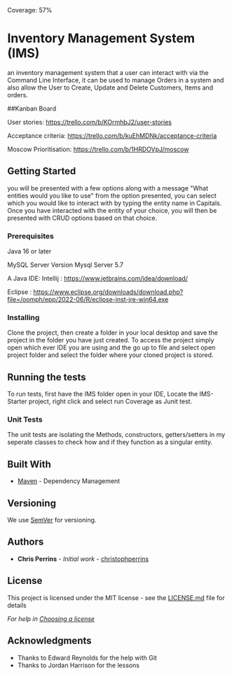 Coverage: 57%
# Inventory Management System (IMS)

an inventory management system that a user can interact with via the Command Line Interface, it can be used to manage Orders in a system and also allow the User to Create, Update and Delete Customers, Items and orders.

##Kanban Board


User stories: https://trello.com/b/KOrmhbJ2/user-stories


Acceptance criteria: https://trello.com/b/kuEhMDNk/acceptance-criteria


Moscow Prioritisation: https://trello.com/b/1HRDOVpJ/moscow


## Getting Started
you will be presented with a few options along with a message "What entities would you  like to use" from the option presented, you can select which you would like to interact with by typing the entity name in Capitals.
Once you have interacted with the entity of your choice, you will then be presented with CRUD options based on that choice.

### Prerequisites

Java 16 or later 

MySQL Server Version Mysql Server 5.7

A Java IDE: 
Intellij : https://www.jetbrains.com/idea/download/


Eclipse : https://www.eclipse.org/downloads/download.php?file=/oomph/epp/2022-06/R/eclipse-inst-jre-win64.exe


### Installing

Clone the project, then create a folder in your local desktop and save the project in the folder you have just created. 
To access the project simply open which ever IDE you are using and the go up to file and select open project folder and select the folder where your cloned project is stored. 


## Running the tests
To run tests, first have the IMS folder open in your IDE, Locate the IMS-Starter project, right click and select run Coverage as Junit test.

### Unit Tests 

The unit tests are isolating the Methods, constructors, getters/setters in my seperate classes to check how and if they function as a singular entity.  


## Built With

* [Maven](https://maven.apache.org/) - Dependency Management

## Versioning

We use [SemVer](http://semver.org/) for versioning.

## Authors

* **Chris Perrins** - *Initial work* - [christophperrins](https://github.com/christophperrins)

## License

This project is licensed under the MIT license - see the [LICENSE.md](LICENSE.md) file for details 

*For help in [Choosing a license](https://choosealicense.com/)*

## Acknowledgments

* Thanks to Edward Reynolds for the help with Git
* Thanks to Jordan Harrison for the lessons 


